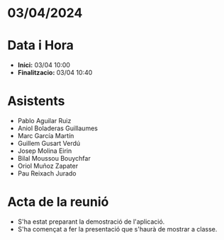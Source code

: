 # 03/04/2024

# Data i Hora
- **Inici:** 03/04 10:00
- **Finalitzacio:** 03/04 10:40


# Asistents

- Pablo Aguilar Ruiz
- Aniol Boladeras Guillaumes
- Marc García Martín
- Guillem Gusart Verdú
- Josep Molina Eirin
- Bilal Moussou Bouychfar
- Oriol Muñoz Zapater
- Pau Reixach Jurado

# Acta de la reunió

- S'ha estat preparant la demostració de l'aplicació.
- S'ha començat a fer la presentació que s'haurà de mostrar a classe.
